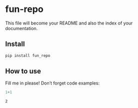 fun-repo
================

<!-- WARNING: THIS FILE WAS AUTOGENERATED! DO NOT EDIT! -->

This file will become your README and also the index of your
documentation.

## Install

``` sh
pip install fun_repo
```

## How to use

Fill me in please! Don’t forget code examples:

``` python
1+1
```

    2
